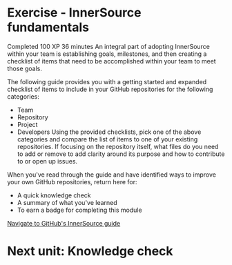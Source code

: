 # Exercise - InnerSource fundamentals
Completed 100 XP 36 minutes
An integral part of adopting InnerSource within your team is establishing goals, milestones, and then creating a checklist of items that need to be accomplished within your team to meet those goals.

The following guide provides you with a getting started and expanded checklist of items to include in your GitHub repositories for the following categories:

- Team
- Repository
- Project
- Developers
Using the provided checklists, pick one of the above categories and compare the list of items to one of your existing repositories. If focusing on the repository itself, what files do you need to add or remove to add clarity around its purpose and how to contribute to or open up issues.

When you've read through the guide and have identified ways to improve your own GitHub repositories, return here for:

- A quick knowledge check
- A summary of what you've learned
- To earn a badge for completing this module

[Navigate to GitHub's InnerSource guide](https://githubtraining.github.io/innersource-theory/#/measuring_success)

# Next unit: Knowledge check
